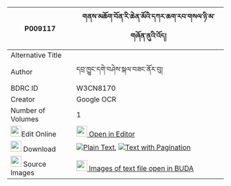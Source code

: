 |P009117|གནས་མཆོག་བོན་རི་ཆེན་མོའི་དཀར་ཆག་རབ་གསལ་ཉི་མ་གཞོན་ནུའི་འོད། 
| --- | --- 
|Alternative Title |
|Author| དབྲ་ཁྱུང་དགེ་བཤེས་སྐལ་བཟང་ནོར་བུ།
|BDRC ID | W3CN8170
|Creator | Google OCR
|Number of Volumes| 1
|<img width="25" src="https://img.icons8.com/color/25/000000/edit-property.png">Edit Online| [<img width="25" src="https://avatars.githubusercontent.com/u/45091458?s=200&v=4"> Open in Editor](http://editor.openpecha.org/P009117)
|<img width="25" src="https://img.icons8.com/fluent/48/000000/download-2.png"/>  Download | [![](https://img.icons8.com/color/20/000000/txt.png)Plain Text](https://github.com/Openpecha/P009117/releases/download/v1/nechok_bon_ri_chen_mo_i_karcha_plain_P009117.zip), [![](https://img.icons8.com/color/20/000000/txt.png)Text with Pagination](https://github.com/Openpecha/P009117/releases/download/v1/nechok_bon_ri_chen_mo_i_karcha_pages_P009117.zip)
|<img width="25" src="https://img.icons8.com/plasticine/100/000000/pictures-folder.png"/>  Source Images | [<img width="25" src="https://library.bdrc.io/icons/BUDA-small.svg"> Images of text file open in BUDA](https://library.bdrc.io/show/bdr:W3CN8170)